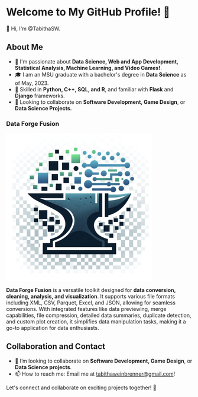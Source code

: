 # Welcome to My GitHub Profile! 🚀

👋 Hi, I'm @TabithaSW.

## About Me

- 👀 I'm passionate about **Data Science, Web and App Development, Statistical Analysis, Machine Learning, and Video Games!**.
- 🎓 I am an MSU graduate with a bachelor's degree in **Data Science** as of May, 2023.
- 🌱 Skilled in **Python, C++, SQL, and R**, and familiar with **Flask** and **Django** frameworks.
- 💞️ Looking to collaborate on **Software Development, Game Design**, or **Data Science Projects.**

### Data Forge Fusion

![Figure 1](logo.png) 

**Data Forge Fusion** is a versatile toolkit designed for **data conversion, cleaning, analysis, and visualization**. It supports various file formats including XML, CSV, Parquet, Excel, and JSON, allowing for seamless conversions. With integrated features like data previewing, merge capabilities, file compression, detailed data summaries, duplicate detection, and custom plot creation, it simplifies data manipulation tasks, making it a go-to application for data enthusiasts.


## Collaboration and Contact

- 💼 I’m looking to collaborate on **Software Development, Game Design**, or **Data Science projects**.
- 📫 How to reach me: Email me at tabithaweinbrenner@gmail.com!

Let's connect and collaborate on exciting projects together! 🌟
